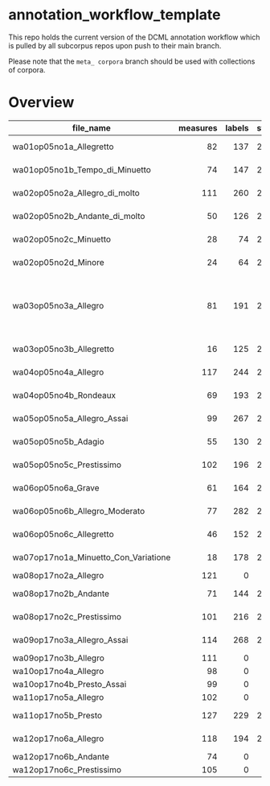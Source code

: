 # annotation_workflow_template

This repo holds the current version of the DCML annotation workflow which is pulled by all subcorpus repos upon push to their main branch. 

Please note that the `meta_ corpora` branch should be used with collections of corpora.


# Overview
|             file_name              |measures|labels|standard|                annotators                 |reviewers|
|------------------------------------|-------:|-----:|--------|-------------------------------------------|---------|
|wa01op05no1a_Allegretto             |      82|   137|2.1.1   |Adrian Nagel                               |         |
|wa01op05no1b_Tempo_di_Minuetto      |      74|   147|2.1.1   |Adrian Nagel                               |         |
|wa02op05no2a_Allegro_di_molto       |     111|   260|2.1.1   |Adrian Nagel                               |         |
|wa02op05no2b_Andante_di_molto       |      50|   126|2.1.1   |Adrian Nagel                               |         |
|wa02op05no2c_Minuetto               |      28|    74|2.1.1   |Adrian Nagel                               |         |
|wa02op05no2d_Minore                 |      24|    64|2.1.1   |Adrian Nagel                               |         |
|wa03op05no3a_Allegro                |      81|   191|2.3.0   |Adrian Nagel (2.1.1), Davor Krkljus (2.3.0)|DK, AN   |
|wa03op05no3b_Allegretto             |      16|   125|2.1.1   |Adrian Nagel                               |         |
|wa04op05no4a_Allegro                |     117|   244|2.1.1   |Adrian Nagel                               |         |
|wa04op05no4b_Rondeaux               |      69|   193|2.1.1   |Adrian Nagel                               |         |
|wa05op05no5a_Allegro_Assai          |      99|   267|2.1.1   |Adrian Nagel                               |         |
|wa05op05no5b_Adagio                 |      55|   130|2.1.1   |Adrian Nagel                               |         |
|wa05op05no5c_Prestissimo            |     102|   196|2.1.1   |Adrian Nagel                               |         |
|wa06op05no6a_Grave                  |      61|   164|2.1.1   |Adrian Nagel                               |         |
|wa06op05no6b_Allegro_Moderato       |      77|   282|2.1.1   |Adrian Nagel                               |         |
|wa06op05no6c_Allegretto             |      46|   152|2.1.1   |Adrian Nagel                               |         |
|wa07op17no1a_Minuetto_Con_Variatione|      18|   178|2.3.0   |Amelia Brey                                |DK       |
|wa08op17no2a_Allegro                |     121|     0|        |                                           |         |
|wa08op17no2b_Andante                |      71|   144|2.3.0   |Amelia Brey                                |DK       |
|wa08op17no2c_Prestissimo            |     101|   216|2.3.0   |Amelia Brey                                |DK       |
|wa09op17no3a_Allegro_Assai          |     114|   268|2.3.0   |Davor Krkljus                              |AB       |
|wa09op17no3b_Allegro                |     111|     0|        |                                           |         |
|wa10op17no4a_Allegro                |      98|     0|        |                                           |         |
|wa10op17no4b_Presto_Assai           |      99|     0|        |                                           |         |
|wa11op17no5a_Allegro                |     102|     0|        |                                           |         |
|wa11op17no5b_Presto                 |     127|   229|2.3.0   |Davor Krkljus                              |ST       |
|wa12op17no6a_Allegro                |     118|   194|2.3.0   |Amelia Brey                                |DK       |
|wa12op17no6b_Andante                |      74|     0|        |                                           |         |
|wa12op17no6c_Prestissimo            |     105|     0|        |                                           |         |
